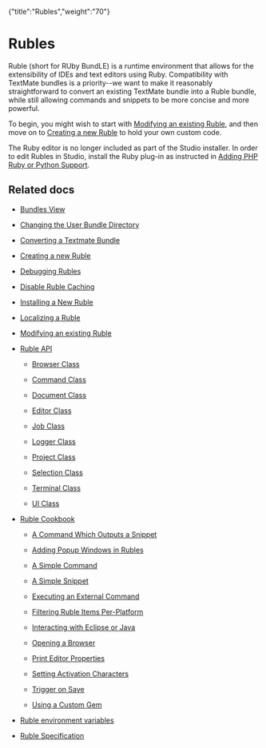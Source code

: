 {"title":"Rubles","weight":"70"} 

# Rubles

Ruble (short for RUby BundLE) is a runtime environment that allows for the extensibility of IDEs and text editors using Ruby. Compatibility with TextMate bundles is a priority--we want to make it reasonably straightforward to convert an existing TextMate bundle into a Ruble bundle, while still allowing commands and snippets to be more concise and more powerful.

To begin, you might wish to start with [Modifying an existing Ruble](/docs/appc/Axway_Appcelerator_Studio/Axway_Appcelerator_Studio_Guide/Customizing_Studio/Rubles/Modifying_an_existing_Ruble/), and then move on to [Creating a new Ruble](/docs/appc/Axway_Appcelerator_Studio/Axway_Appcelerator_Studio_Guide/Customizing_Studio/Rubles/Creating_a_new_Ruble/) to hold your own custom code.

The Ruby editor is no longer included as part of the Studio installer. In order to edit Rubles in Studio, install the Ruby plug-in as instructed in [Adding PHP Ruby or Python Support](/docs/appc/Axway_Appcelerator_Studio/Axway_Appcelerator_Studio_Getting_Started/Adding_PHP_Ruby_or_Python_Support/).

## Related docs

*   [Bundles View](/docs/appc/Axway_Appcelerator_Studio/Axway_Appcelerator_Studio_Guide/Customizing_Studio/Rubles/Bundles_View/)
    
*   [Changing the User Bundle Directory](/docs/appc/Axway_Appcelerator_Studio/Axway_Appcelerator_Studio_Guide/Customizing_Studio/Rubles/Changing_the_User_Bundle_Directory/)
    
*   [Converting a Textmate Bundle](/docs/appc/Axway_Appcelerator_Studio/Axway_Appcelerator_Studio_Guide/Customizing_Studio/Rubles/Converting_a_Textmate_Bundle/)
    
*   [Creating a new Ruble](/docs/appc/Axway_Appcelerator_Studio/Axway_Appcelerator_Studio_Guide/Customizing_Studio/Rubles/Creating_a_new_Ruble/)
    
*   [Debugging Rubles](/docs/appc/Axway_Appcelerator_Studio/Axway_Appcelerator_Studio_Guide/Customizing_Studio/Rubles/Debugging_Rubles/)
    
*   [Disable Ruble Caching](/docs/appc/Axway_Appcelerator_Studio/Axway_Appcelerator_Studio_Guide/Customizing_Studio/Rubles/Disable_Ruble_Caching/)
    
*   [Installing a New Ruble](/docs/appc/Axway_Appcelerator_Studio/Axway_Appcelerator_Studio_Guide/Customizing_Studio/Rubles/Installing_a_New_Ruble/)
    
*   [Localizing a Ruble](/docs/appc/Axway_Appcelerator_Studio/Axway_Appcelerator_Studio_Guide/Customizing_Studio/Rubles/Localizing_a_Ruble/)
    
*   [Modifying an existing Ruble](/docs/appc/Axway_Appcelerator_Studio/Axway_Appcelerator_Studio_Guide/Customizing_Studio/Rubles/Modifying_an_existing_Ruble/)
    
*   [Ruble API](/docs/appc/Axway_Appcelerator_Studio/Axway_Appcelerator_Studio_Guide/Customizing_Studio/Rubles/Ruble_API/)
    
    *   [Browser Class](/docs/appc/Axway_Appcelerator_Studio/Axway_Appcelerator_Studio_Guide/Customizing_Studio/Rubles/Ruble_API/Browser_Class/)
        
    *   [Command Class](/docs/appc/Axway_Appcelerator_Studio/Axway_Appcelerator_Studio_Guide/Customizing_Studio/Rubles/Ruble_API/Command_Class/)
        
    *   [Document Class](/docs/appc/Axway_Appcelerator_Studio/Axway_Appcelerator_Studio_Guide/Customizing_Studio/Rubles/Ruble_API/Document_Class/)
        
    *   [Editor Class](/docs/appc/Axway_Appcelerator_Studio/Axway_Appcelerator_Studio_Guide/Customizing_Studio/Rubles/Ruble_API/Editor_Class/)
        
    *   [Job Class](/docs/appc/Axway_Appcelerator_Studio/Axway_Appcelerator_Studio_Guide/Customizing_Studio/Rubles/Ruble_API/Job_Class/)
        
    *   [Logger Class](/docs/appc/Axway_Appcelerator_Studio/Axway_Appcelerator_Studio_Guide/Customizing_Studio/Rubles/Ruble_API/Logger_Class/)
        
    *   [Project Class](/docs/appc/Axway_Appcelerator_Studio/Axway_Appcelerator_Studio_Guide/Customizing_Studio/Rubles/Ruble_API/Project_Class/)
        
    *   [Selection Class](/docs/appc/Axway_Appcelerator_Studio/Axway_Appcelerator_Studio_Guide/Customizing_Studio/Rubles/Ruble_API/Selection_Class/)
        
    *   [Terminal Class](/docs/appc/Axway_Appcelerator_Studio/Axway_Appcelerator_Studio_Guide/Customizing_Studio/Rubles/Ruble_API/Terminal_Class/)
        
    *   [UI Class](/docs/appc/Axway_Appcelerator_Studio/Axway_Appcelerator_Studio_Guide/Customizing_Studio/Rubles/Ruble_API/UI_Class/)
        
*   [Ruble Cookbook](/docs/appc/Axway_Appcelerator_Studio/Axway_Appcelerator_Studio_Guide/Customizing_Studio/Rubles/Ruble_Cookbook/)
    
    *   [A Command Which Outputs a Snippet](/docs/appc/Axway_Appcelerator_Studio/Axway_Appcelerator_Studio_Guide/Customizing_Studio/Rubles/Ruble_Cookbook/A_Command_Which_Outputs_a_Snippet/)
        
    *   [Adding Popup Windows in Rubles](/docs/appc/Axway_Appcelerator_Studio/Axway_Appcelerator_Studio_Guide/Customizing_Studio/Rubles/Ruble_Cookbook/Adding_Popup_Windows_in_Rubles/)
        
    *   [A Simple Command](/docs/appc/Axway_Appcelerator_Studio/Axway_Appcelerator_Studio_Guide/Customizing_Studio/Rubles/Ruble_Cookbook/A_Simple_Command/)
        
    *   [A Simple Snippet](/docs/appc/Axway_Appcelerator_Studio/Axway_Appcelerator_Studio_Guide/Customizing_Studio/Rubles/Ruble_Cookbook/A_Simple_Snippet/)
        
    *   [Executing an External Command](/docs/appc/Axway_Appcelerator_Studio/Axway_Appcelerator_Studio_Guide/Customizing_Studio/Rubles/Ruble_Cookbook/Executing_an_External_Command/)
        
    *   [Filtering Ruble Items Per-Platform](/docs/appc/Axway_Appcelerator_Studio/Axway_Appcelerator_Studio_Guide/Customizing_Studio/Rubles/Ruble_Cookbook/Filtering_Ruble_Items_Per-Platform/)
        
    *   [Interacting with Eclipse or Java](/docs/appc/Axway_Appcelerator_Studio/Axway_Appcelerator_Studio_Guide/Customizing_Studio/Rubles/Ruble_Cookbook/Interacting_with_Eclipse_or_Java/)
        
    *   [Opening a Browser](/docs/appc/Axway_Appcelerator_Studio/Axway_Appcelerator_Studio_Guide/Customizing_Studio/Rubles/Ruble_Cookbook/Opening_a_Browser/)
        
    *   [Print Editor Properties](/docs/appc/Axway_Appcelerator_Studio/Axway_Appcelerator_Studio_Guide/Customizing_Studio/Rubles/Ruble_Cookbook/Print_Editor_Properties/)
        
    *   [Setting Activation Characters](/docs/appc/Axway_Appcelerator_Studio/Axway_Appcelerator_Studio_Guide/Customizing_Studio/Rubles/Ruble_Cookbook/Setting_Activation_Characters/)
        
    *   [Trigger on Save](/docs/appc/Axway_Appcelerator_Studio/Axway_Appcelerator_Studio_Guide/Customizing_Studio/Rubles/Ruble_Cookbook/Trigger_on_Save/)
        
    *   [Using a Custom Gem](/docs/appc/Axway_Appcelerator_Studio/Axway_Appcelerator_Studio_Guide/Customizing_Studio/Rubles/Ruble_Cookbook/Using_a_Custom_Gem/)
        
*   [Ruble environment variables](/docs/appc/Axway_Appcelerator_Studio/Axway_Appcelerator_Studio_Guide/Customizing_Studio/Rubles/Ruble_environment_variables/)
    
*   [Ruble Specification](/docs/appc/Axway_Appcelerator_Studio/Axway_Appcelerator_Studio_Guide/Customizing_Studio/Rubles/Ruble_Specification/)